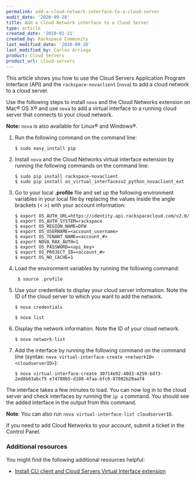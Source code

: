 ```yaml
---
permalink: add-a-cloud-network-interface-to-a-cloud-server
audit_date: '2020-09-28'
title: Add a Cloud Network interface to a Cloud Server
type: article
created_date: '2019-01-21'
created_by: Rackspace Community
last_modified_date: '2020-09-28'
last_modified_by: Carlos Arriaga
product: Cloud Servers
product_url: cloud-servers
---
```


This article shows you how to use the Cloud Servers Application Program 
Interface (API) and the `rackspace-novaclient` (`nova`) to add a cloud 
network to a cloud server.  

Use the following steps to install `nova` and the Cloud Networks extension 
on Mac&reg; OS X&reg; and use `nova` to add a virtual interface to a running 
cloud server that connects to your cloud network. 

**Note:** `nova` is also available for Linux&reg; and Windows&reg;.

1. Run the following command on the command line:

       $ sudo easy_install pip
       
2. Install `nova` and the Cloud Networks virtual interface extension by  running the following commands on the command line:

       $ sudo pip install rackspace-novaclient
       $ sudo pip install os_virtual_interfacesv2_python_novaclient_ext

3. Go to your local **.profile** file and set up the following environment variables in your local file
   by replacing the values inside the angle brackets (\< \>) with your account information:

       $ export OS_AUTH_URL=https://identity.api.rackspacecloud.com/v2.0/
       $ export OS_AUTH_SYSTEM=rackspace
       $ export OS_REGION_NAME=DFW
       $ export OS_USERNAME=<account_username>
       $ export OS_TENANT_NAME=<account_#>
       $ export NOVA_RAX_AUTH=1
       $ export OS_PASSWORD=<api_key>
       $ export OS_PROJECT_ID=<account_#>
       $ export OS_NO_CACHE=1

4. Load the environment variables by running the following command:

        $ source .profile

5. Use your credentials to display your cloud server information. Note the ID of the
   cloud server to which you want to add the network.

       $ nova credentials

       $ nova list

6. Display the network information. Note the ID of your cloud network.
       
       $ nova network-list

7. Add the interface by running the following command on the command line (syntax: `nova virtual-interface-create <networkID> <cloudserverID>`):

       $ nova virtual-interface-create 30714e92-40d3-4259-bd73-2ed8b03abcf5 e74780b5-d180-4faa-bfc0-87802b20aaf4
       

The interface takes a few minutes to load. You can now log in to the cloud server
and check interfaces by running the `ip a` command. You should see the added interface in the output from this command.

**Note**: You can also run `nova virtual-interface-list cloudserverID`.

If you need to add Cloud Networks to your account, submit a ticket in the Control Panel.

### Additional resources

You might find the following additional resources helpful:

- [Install CLI client and Cloud Servers Virtual Interface
  extension](https://docs.rackspace.com/docs/cloud-servers/v2/getting-started/send-request-ovw/#id2)
  

